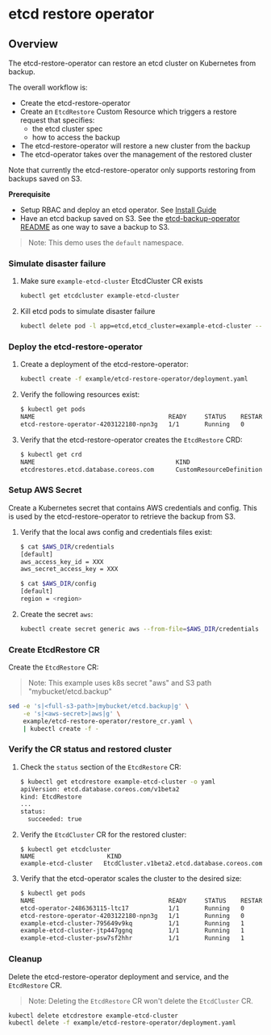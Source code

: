 # etcd restore operator

## Overview

The etcd-restore-operator can restore an etcd cluster on Kubernetes from backup.

The overall workflow is:
- Create the etcd-restore-operator
- Create an `EtcdRestore` Custom Resource which triggers a restore request that specifies:
  - the etcd cluster spec
  - how to access the backup
- The etcd-restore-operator will restore a new cluster from the backup
- The etcd-operator takes over the management of the restored cluster

Note that currently the etcd-restore-operator only supports restoring from backups saved on S3.

**Prerequisite**
- Setup RBAC and deploy an etcd operator. See [Install Guide][install_guide]
- Have an etcd backup saved on S3. See the [etcd-backup-operator README][backup-operator-README] as one way to save a backup to S3.

>Note: This demo uses the `default` namespace.


### Simulate disaster failure

1. Make sure `example-etcd-cluster` EtcdCluster CR exists

    ```sh
    kubectl get etcdcluster example-etcd-cluster
    ```

2. Kill etcd pods to simulate disaster failure

    ```sh
    kubectl delete pod -l app=etcd,etcd_cluster=example-etcd-cluster --force --grace-period=0
    ```

### Deploy the etcd-restore-operator

1. Create a deployment of the etcd-restore-operator:

    ```sh
    kubectl create -f example/etcd-restore-operator/deployment.yaml
    ```

2. Verify the following resources exist:

    ```sh
    $ kubectl get pods
    NAME                                     READY     STATUS    RESTARTS   AGE
    etcd-restore-operator-4203122180-npn3g   1/1       Running   0          7s
    ```

3. Verify that the etcd-restore-operator creates the `EtcdRestore` CRD:

    ```sh
    $ kubectl get crd
    NAME                                       KIND
    etcdrestores.etcd.database.coreos.com      CustomResourceDefinition.v1beta1.apiextensions.k8s.io
    ```

### Setup AWS Secret

Create a Kubernetes secret that contains AWS credentials and config. This is used by the etcd-restore-operator to retrieve the backup from S3.

1. Verify that the local aws config and credentials files exist:

    ```sh
    $ cat $AWS_DIR/credentials
    [default]
    aws_access_key_id = XXX
    aws_secret_access_key = XXX

    $ cat $AWS_DIR/config
    [default]
    region = <region>
    ```

2. Create the secret `aws`:

    ```sh
    kubectl create secret generic aws --from-file=$AWS_DIR/credentials --from-file=$AWS_DIR/config
    ```

### Create EtcdRestore CR

Create the `EtcdRestore` CR:

>Note: This example uses k8s secret "aws" and S3 path "mybucket/etcd.backup"

```sh
sed -e 's|<full-s3-path>|mybucket/etcd.backup|g' \
    -e 's|<aws-secret>|aws|g' \
    example/etcd-restore-operator/restore_cr.yaml \
    | kubectl create -f -
```

### Verify the CR status and restored cluster

1. Check the `status` section of the `EtcdRestore` CR:

    ```sh
    $ kubectl get etcdrestore example-etcd-cluster -o yaml
    apiVersion: etcd.database.coreos.com/v1beta2
    kind: EtcdRestore
    ...
    status:
      succeeded: true
    ```

2. Verify the `EtcdCluster` CR for the restored cluster:

    ```
    $ kubectl get etcdcluster
    NAME                    KIND
    example-etcd-cluster   EtcdCluster.v1beta2.etcd.database.coreos.com
    ```

3. Verify that the etcd-operator scales the cluster to the desired size:

    ```sh
    $ kubectl get pods
    NAME                                     READY     STATUS    RESTARTS   AGE
    etcd-operator-2486363115-ltc17           1/1       Running   0          1h
    etcd-restore-operator-4203122180-npn3g   1/1       Running   0          30m
    example-etcd-cluster-795649v9kq          1/1       Running   1          3m
    example-etcd-cluster-jtp447ggnq          1/1       Running   1          4m
    example-etcd-cluster-psw7sf2hhr          1/1       Running   1          4m
    ```

### Cleanup

Delete the etcd-restore-operator deployment and service, and the `EtcdRestore` CR. 
>Note: Deleting the `EtcdRestore` CR won't delete the `EtcdCluster` CR.

```sh
kubectl delete etcdrestore example-etcd-cluster
kubectl delete -f example/etcd-restore-operator/deployment.yaml
```


[backup-operator-README]:./backup-operator.md
[install_guide]:../install_guide.md
